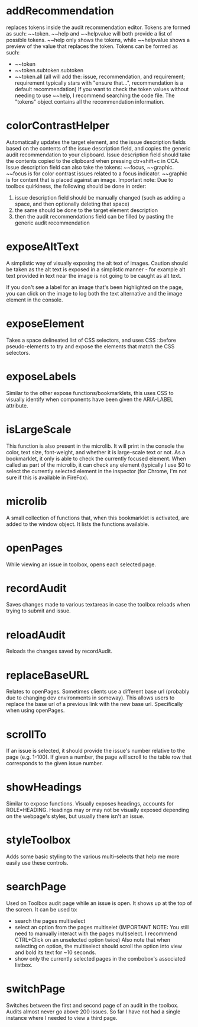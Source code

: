 # addRecommendation
replaces tokens inside the audit recommendation editor. Tokens are formed as such: ~~token. ~~help and ~~helpvalue will both provide a list of possible tokens. ~~help only shows the tokens, while ~~helpvalue shows a preview of the value that replaces the token.
Tokens can be formed as such:
- ~~token
- ~~token.subtoken.subtoken
- ~~token.all (all will add the: issue, recommendation, and requirement; requirement typically stars with "ensure that...", recommendation is a default recommendation)
If you want to check the token values without needing to use ~~help, I recommend searching the code file. The "tokens" object contains all the recommendation information.

# colorContrastHelper
Automatically updates the target element, and the issue description fields based on the contents of the issue description field, and copies the generic audit recommendation to your clipboard. Issue description field should take the contents copied to the clipboard when pressing ctr+shift+c in CCA. Issue description field can also take the tokens: ~~focus, ~~graphic. ~~focus is for color contrast issues related to a focus indicator. ~~graphic is for content that is placed against an image.
Important note: Due to toolbox quirkiness, the following should be done in order: 
1. issue description field should be manually changed (such as adding a space, and then optionally deleting that space)
2. the same should be done to the target element description
3. then the audit recommendations field can be filled by pasting the generic audit recommendation

# exposeAltText
A simplistic way of visually exposing the alt text of images. Caution should be taken as the alt text is exposed in a simplistic manner - for example alt text provided in text near the image is not going to be caught as alt text.

If you don't see a label for an image that's been highlighted on the page, you can click on the image to log both the text alternative and the image element in the console.

# exposeElement
Takes a space delineated list of CSS selectors, and uses CSS ::before pseudo-elements to try and expose the elements that match the CSS selectors.

# exposeLabels
Similar to the other expose functions/bookmarklets, this uses CSS to visually identify when components have been given the ARIA-LABEL attribute.

# isLargeScale
This function is also present in the microlib. It will print in the console the color, text size, font-weight, and whether it is large-scale text or not. As a bookmarklet, it only is able to check the currently focused element. When called as part of the microlib, it can check any element (typically I use $0 to select the currently selected element in the inspector (for Chrome, I'm not sure if this is available in FireFox).

# microlib
A small collection of functions that, when this bookmarklet is activated, are added to the window object. It lists the functions available. 

# openPages
While viewing an issue in toolbox, opens each selected page.

# recordAudit
Saves changes made to various textareas in case the toolbox reloads when trying to submit and issue. 

# reloadAudit
Reloads the changes saved by recordAudit.

# replaceBaseURL
Relates to openPages. Sometimes clients use a different base url (probably due to changing dev environments in someway). This allows users to replace the base url of a previous link with the new base url. Specifically when using openPages.

# scrollTo
If an issue is selected, it should provide the issue's number relative to the page (e.g. 1-100). If given a number, the page will scroll to the table row that corresponds to the given issue number.

# showHeadings
Similar to expose functions. Visually exposes headings, accounts for ROLE=HEADING. Headings may or may not be visually exposed depending on the webpage's styles, but usually there isn't an issue.

# styleToolbox
Adds some basic styling to the various multi-selects that help me more easily use these controls.

# searchPage
Used on Toolbox audit page while an issue is open. It shows up at the top of the screen. It can be used to:
- search the pages multiselect
- select an option from the pages multiselet (IMPORTANT NOTE: You still need to manually interact with the pages multiselect. I recommend CTRL+Click on an unselected option twice) Also note that when selecting on option, the multiselect should scroll the option into view and bold its text for ~10 seconds.
- show only the currently selected pages in the combobox's associated listbox.

# switchPage
Switches between the first and second page of an audit in the toolbox. Audits almost never go above 200 issues. So far I have not had a single instance where I needed to view a third page.
